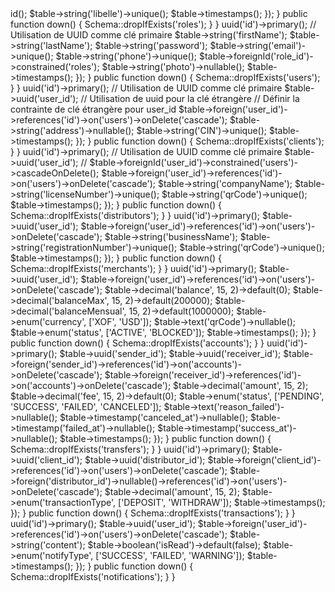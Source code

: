 <?php
use Illuminate\Database\Migrations\Migration;
use Illuminate\Database\Schema\Blueprint;
use Illuminate\Support\Facades\Schema;

class CreateRolesTable extends Migration
{
    public function up()
    {
        Schema::create('roles', function (Blueprint $table) {
            $table->id();
            $table->string('libelle')->unique();
            $table->timestamps();
        });
    }

    public function down()
    {
        Schema::dropIfExists('roles');
    }
}



<?php

use Illuminate\Database\Migrations\Migration;
use Illuminate\Database\Schema\Blueprint;
use Illuminate\Support\Facades\Schema;

class CreateUsersTable extends Migration
{
    public function up()
    {
        Schema::create('users', function (Blueprint $table) {
            $table->uuid('id')->primary(); // Utilisation de UUID comme clé primaire
            $table->string('firstName');
            $table->string('lastName');
            $table->string('password');
            $table->string('email')->unique();
            $table->string('phone')->unique();
            $table->foreignId('role_id')->constrained('roles');
            $table->string('photo')->nullable();
            $table->timestamps();
        });
    }

    public function down()
    {
        Schema::dropIfExists('users');
    }
}



<?php

use Illuminate\Database\Migrations\Migration;
use Illuminate\Database\Schema\Blueprint;
use Illuminate\Support\Facades\Schema;

class CreateClientsTable extends Migration
{
    public function up()
    {
        Schema::create('clients', function (Blueprint $table) {
            $table->uuid('id')->primary();  // Utilisation de UUID comme clé primaire
            $table->uuid('user_id');        // Utilisation de uuid pour la clé étrangère

            // Définir la contrainte de clé étrangère pour user_id
            $table->foreign('user_id')->references('id')->on('users')->onDelete('cascade');

            $table->string('address')->nullable();
            $table->string('CIN')->unique();
            $table->timestamps();
        });
    }

    public function down()
    {
        Schema::dropIfExists('clients');
    }
}



<?php

use Illuminate\Database\Migrations\Migration;
use Illuminate\Database\Schema\Blueprint;
use Illuminate\Support\Facades\Schema;

class CreateDistributorsTable extends Migration
{
    public function up()
    {
        Schema::create('distributors', function (Blueprint $table) {
            $table->uuid('id')->primary();  // Utilisation de UUID comme clé primaire
            $table->uuid('user_id');
            // $table->foreignId('user_id')->constrained('users')->cascadeOnDelete();
            $table->foreign('user_id')->references('id')->on('users')->onDelete('cascade');
            $table->string('companyName');
            $table->string('licenseNumber')->unique();
            $table->string('qrCode')->unique();
            $table->timestamps();
        });
    }

    public function down()
    {
        Schema::dropIfExists('distributors');
    }
}



<?php

use Illuminate\Database\Migrations\Migration;
use Illuminate\Database\Schema\Blueprint;
use Illuminate\Support\Facades\Schema;

class CreateMerchantsTable extends Migration
{
    public function up()
    {
        Schema::create('merchants', function (Blueprint $table) {
            $table->uuid('id')->primary();
            $table->uuid('user_id');
            $table->foreign('user_id')->references('id')->on('users')->onDelete('cascade');
            $table->string('businessName');
            $table->string('registrationNumber')->unique();
            $table->string('qrCode')->unique();
            $table->timestamps();
        });
    }

    public function down()
    {
        Schema::dropIfExists('merchants');
    }
}




<?php
use Illuminate\Database\Migrations\Migration;
use Illuminate\Database\Schema\Blueprint;
use Illuminate\Support\Facades\Schema;

class CreateAccountsTable extends Migration
{
    public function up()
    {
        Schema::create('accounts', function (Blueprint $table) {
            $table->uuid('id')->primary();
            $table->uuid('user_id');
            $table->foreign('user_id')->references('id')->on('users')->onDelete('cascade');
            $table->decimal('balance', 15, 2)->default(0);
            $table->decimal('balanceMax', 15, 2)->default(200000);
            $table->decimal('balanceMensual', 15, 2)->default(1000000);
            $table->enum('currency', ['XOF', 'USD']);
            $table->text('qrCode')->nullable();
            $table->enum('status', ['ACTIVE', 'BLOCKED']);
            $table->timestamps();
        });
    }

    public function down()
    {
        Schema::dropIfExists('accounts');
    }
}




<?php

use Illuminate\Database\Migrations\Migration;
use Illuminate\Database\Schema\Blueprint;
use Illuminate\Support\Facades\Schema;

class CreateTransfersTable extends Migration
{
    public function up()
    {
        Schema::create('transfers', function (Blueprint $table) {
            $table->uuid('id')->primary();
            $table->uuid('sender_id');
            $table->uuid('receiver_id');
            $table->foreign('sender_id')->references('id')->on('accounts')->onDelete('cascade');
            $table->foreign('receiver_id')->references('id')->on('accounts')->onDelete('cascade');
            $table->decimal('amount', 15, 2);
            $table->decimal('fee', 15, 2)->default(0);
            $table->enum('status', ['PENDING', 'SUCCESS', 'FAILED', 'CANCELED']);
            $table->text('reason_failed')->nullable();
            $table->timestamp('canceled_at')->nullable();
            $table->timestamp('failed_at')->nullable();
            $table->timestamp('success_at')->nullable();
            $table->timestamps();
        });

    }

    public function down()
    {
        Schema::dropIfExists('transfers');
    }
}



<?php

use Illuminate\Database\Migrations\Migration;
use Illuminate\Database\Schema\Blueprint;
use Illuminate\Support\Facades\Schema;

class CreateTransactionsTable extends Migration
{
    public function up()
    {
        Schema::create('transactions', function (Blueprint $table) {
            $table->uuid('id')->primary();
            $table->uuid('client_id');
            $table->uuid('distributor_id');
            $table->foreign('client_id')->references('id')->on('users')->onDelete('cascade');
            $table->foreign('distributor_id')->nullable()->references('id')->on('users')->onDelete('cascade');
            $table->decimal('amount', 15, 2);
            $table->enum('transactionType', ['DEPOSIT', 'WITHDRAW']);
            $table->timestamps();
        });
    }

    public function down()
    {
        Schema::dropIfExists('transactions');
    }
}




<?php

use Illuminate\Database\Migrations\Migration;
use Illuminate\Database\Schema\Blueprint;
use Illuminate\Support\Facades\Schema;

class CreateNotificationsTable extends Migration
{
    public function up()
    {
        Schema::create('notifications', function (Blueprint $table) {
            $table->uuid('id')->primary();
            $table->uuid('user_id');
            $table->foreign('user_id')->references('id')->on('users')->onDelete('cascade');
            $table->string('content');
            $table->boolean('isRead')->default(false);
            $table->enum('notifyType', ['SUCCESS', 'FAILED', 'WARNING']);
            $table->timestamps();
        });
    }

    public function down()
    {
        Schema::dropIfExists('notifications');
    }
}
